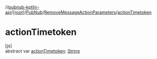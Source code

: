 //[pubnub-kotlin-api](../../../../index.md)/[[root]](../../index.md)/[PubNub](../index.md)/[RemoveMessageActionParameters](index.md)/[actionTimetoken](action-timetoken.md)

# actionTimetoken

[js]\
abstract var [actionTimetoken](action-timetoken.md): [String](https://kotlinlang.org/api/latest/jvm/stdlib/kotlin/-string/index.html)
